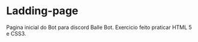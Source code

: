 # Ladding-page
 Pagina inicial do Bot para discord Balle Bot. 
 Exercicio feito praticar HTML 5 e CSS3.
 
